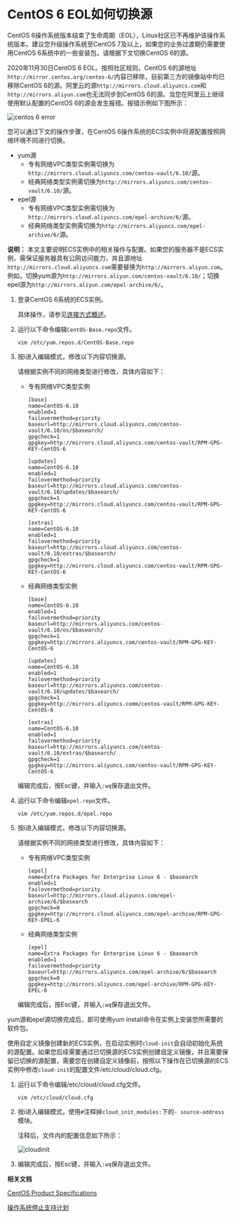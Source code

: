# CentOS 6 EOL如何切换源

CentOS 6操作系统版本结束了生命周期（EOL），Linux社区已不再维护该操作系统版本。建议您升级操作系统至CentOS 7及以上，如果您的业务过渡期仍需要使用CentOS 6系统中的一些安装包，请根据下文切换CentOS 6的源。

2020年11月30日CentOS 6 EOL。按照社区规则，CentOS 6的源地址`http://mirror.centos.org/centos-6/`内容已移除，目前第三方的镜像站中均已移除CentOS 6的源。阿里云的源`http://mirrors.cloud.aliyuncs.com`和`http://mirrors.aliyun.com`也无法同步到CentOS 6的源。当您在阿里云上继续使用默认配置的CentOS 6的源会发生报错。报错示例如下图所示：

![centos 6 error](https://static-aliyun-doc.oss-accelerate.aliyuncs.com/assets/img/zh-CN/3368796061/p187588.png)

您可以通过下文的操作步骤，在CentOS 6操作系统的ECS实例中将源配置按照网络环境不同进行切换。

-   yum源
    -   专有网络VPC类型实例需切换为`http://mirrors.cloud.aliyuncs.com/centos-vault/6.10/`源。
    -   经典网络类型实例需切换为`http://mirrors.aliyuncs.com/centos-vault/6.10/`源。
-   epel源
    -   专有网络VPC类型实例需切换为`http://mirrors.cloud.aliyuncs.com/epel-archive/6/`源。
    -   经典网络类型实例需切换为`http://mirrors.aliyuncs.com/epel-archive/6/`源。

**说明：** 本文主要说明ECS实例中的相关操作与配置。如果您的服务器不是ECS实例，需保证服务器具有公网访问能力，并且源地址`http://mirrors.cloud.aliyuncs.com`需要替换为`http://mirrors.aliyun.com`。例如，切换yum源为`http://mirrors.aliyun.com/centos-vault/6.10/`；切换epel源为`http://mirrors.aliyun.com/epel-archive/6/`。

1.  登录CentOS 6系统的ECS实例。

    具体操作，请参见[连接方式概述](/intl.zh-CN/实例/连接实例/连接方式概述.md)。

2.  运行以下命令编辑`CentOS-Base.repo`文件。

    ```
    vim /etc/yum.repos.d/CentOS-Base.repo 
    ```

3.  按i进入编辑模式，修改以下内容切换源。

    请根据实例不同的网络类型进行修改，具体内容如下：

    -   专有网络VPC类型实例

        ```
        [base]
        name=CentOS-6.10
        enabled=1
        failovermethod=priority
        baseurl=http://mirrors.cloud.aliyuncs.com/centos-vault/6.10/os/$basearch/
        gpgcheck=1
        gpgkey=http://mirrors.cloud.aliyuncs.com/centos-vault/RPM-GPG-KEY-CentOS-6
        
        [updates]
        name=CentOS-6.10
        enabled=1
        failovermethod=priority
        baseurl=http://mirrors.cloud.aliyuncs.com/centos-vault/6.10/updates/$basearch/
        gpgcheck=1
        gpgkey=http://mirrors.cloud.aliyuncs.com/centos-vault/RPM-GPG-KEY-CentOS-6
        
        [extras]
        name=CentOS-6.10
        enabled=1
        failovermethod=priority
        baseurl=http://mirrors.cloud.aliyuncs.com/centos-vault/6.10/extras/$basearch/
        gpgcheck=1
        gpgkey=http://mirrors.cloud.aliyuncs.com/centos-vault/RPM-GPG-KEY-CentOS-6
        ```

    -   经典网络类型实例

        ```
        [base]
        name=CentOS-6.10
        enabled=1
        failovermethod=priority
        baseurl=http://mirrors.aliyuncs.com/centos-vault/6.10/os/$basearch/
        gpgcheck=1
        gpgkey=http://mirrors.aliyuncs.com/centos-vault/RPM-GPG-KEY-CentOS-6
        
        [updates]
        name=CentOS-6.10
        enabled=1
        failovermethod=priority
        baseurl=http://mirrors.aliyuncs.com/centos-vault/6.10/updates/$basearch/
        gpgcheck=1
        gpgkey=http://mirrors.aliyuncs.comm/centos-vault/RPM-GPG-KEY-CentOS-6
        
        [extras]
        name=CentOS-6.10
        enabled=1
        failovermethod=priority
        baseurl=http://mirrors.aliyuncs.com/centos-vault/6.10/extras/$basearch/
        gpgcheck=1
        gpgkey=http://mirrors.aliyuncs.com/centos-vault/RPM-GPG-KEY-CentOS-6
        ```

    编辑完成后，按Esc键，并输入`:wq`保存退出文件。

4.  运行以下命令编辑`epel.repo`文件。

    ```
    vim /etc/yum.repos.d/epel.repo
    ```

5.  按i进入编辑模式，修改以下内容切换源。

    请根据实例不同的网络类型进行修改，具体内容如下：

    -   专有网络VPC类型实例

        ```
        [epel]
        name=Extra Packages for Enterprise Linux 6 - $basearch
        enabled=1
        failovermethod=priority
        baseurl=http://mirrors.cloud.aliyuncs.com/epel-archive/6/$basearch
        gpgcheck=0
        gpgkey=http://mirrors.cloud.aliyuncs.com/epel-archive/RPM-GPG-KEY-EPEL-6
        ```

    -   经典网络类型实例

        ```
        [epel]
        name=Extra Packages for Enterprise Linux 6 - $basearch
        enabled=1
        failovermethod=priority
        baseurl=http://mirrors.aliyuncs.com/epel-archive/6/$basearch
        gpgcheck=0
        gpgkey=http://mirrors.aliyuncs.com/epel-archive/RPM-GPG-KEY-EPEL-6
        ```

    编辑完成后，按Esc键，并输入`:wq`保存退出文件。


yum源和epel源切换完成后，即可使用yum install命令在实例上安装您所需要的软件包。

使用自定义镜像创建新的ECS实例，在启动实例时`cloud-init`会自动初始化系统的源配置。如果您后续需要通过已切换源的ECS实例创建自定义镜像，并且需要保留已切换的源配置，需要您在创建自定义镜像前，按照以下操作在已切换源的ECS实例中修改`cloud-init`的配置文件/etc/cloud/cloud.cfg。

1.  运行以下命令编辑/etc/cloud/cloud.cfg文件。

    ```
    vim /etc/cloud/cloud.cfg
    ```

2.  按i进入编辑模式，使用`#`注释掉`cloud_init_modules:`下的`- source-address`模块。

    注释后，文件内的配置信息如下所示：

    ![cloudinit](https://static-aliyun-doc.oss-accelerate.aliyuncs.com/assets/img/zh-CN/3492234161/p243823.png)

3.  编辑完成后，按Esc键，并输入`:wq`保存退出文件。

**相关文档**  


[CentOS Product Specifications](https://wiki.centos.org/About/Product)

[操作系统停止支持计划](/intl.zh-CN/镜像/操作系统停止支持计划.md)


